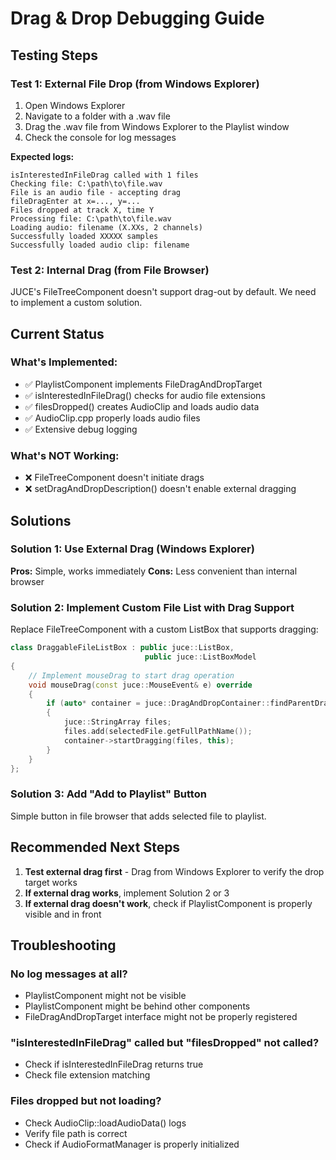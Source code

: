 # Drag & Drop Debugging Guide

## Testing Steps

### Test 1: External File Drop (from Windows Explorer)
1. Open Windows Explorer
2. Navigate to a folder with a .wav file
3. Drag the .wav file from Windows Explorer to the Playlist window
4. Check the console for log messages

**Expected logs:**
```
isInterestedInFileDrag called with 1 files
Checking file: C:\path\to\file.wav
File is an audio file - accepting drag
fileDragEnter at x=..., y=...
Files dropped at track X, time Y
Processing file: C:\path\to\file.wav
Loading audio: filename (X.XXs, 2 channels)
Successfully loaded XXXXX samples
Successfully loaded audio clip: filename
```

### Test 2: Internal Drag (from File Browser)
JUCE's FileTreeComponent doesn't support drag-out by default. We need to implement a custom solution.

## Current Status

### What's Implemented:
- ✅ PlaylistComponent implements FileDragAndDropTarget
- ✅ isInterestedInFileDrag() checks for audio file extensions
- ✅ filesDropped() creates AudioClip and loads audio data
- ✅ AudioClip.cpp properly loads audio files
- ✅ Extensive debug logging

### What's NOT Working:
- ❌ FileTreeComponent doesn't initiate drags
- ❌ setDragAndDropDescription() doesn't enable external dragging

## Solutions

### Solution 1: Use External Drag (Windows Explorer)
**Pros:** Simple, works immediately
**Cons:** Less convenient than internal browser

### Solution 2: Implement Custom File List with Drag Support
Replace FileTreeComponent with a custom ListBox that supports dragging:

```cpp
class DraggableFileListBox : public juce::ListBox,
                              public juce::ListBoxModel
{
    // Implement mouseDrag to start drag operation
    void mouseDrag(const juce::MouseEvent& e) override
    {
        if (auto* container = juce::DragAndDropContainer::findParentDragContainerFor(this))
        {
            juce::StringArray files;
            files.add(selectedFile.getFullPathName());
            container->startDragging(files, this);
        }
    }
};
```

### Solution 3: Add "Add to Playlist" Button
Simple button in file browser that adds selected file to playlist.

## Recommended Next Steps

1. **Test external drag first** - Drag from Windows Explorer to verify the drop target works
2. **If external drag works**, implement Solution 2 or 3
3. **If external drag doesn't work**, check if PlaylistComponent is properly visible and in front

## Troubleshooting

### No log messages at all?
- PlaylistComponent might not be visible
- PlaylistComponent might be behind other components
- FileDragAndDropTarget interface might not be properly registered

### "isInterestedInFileDrag" called but "filesDropped" not called?
- Check if isInterestedInFileDrag returns true
- Check file extension matching

### Files dropped but not loading?
- Check AudioClip::loadAudioData() logs
- Verify file path is correct
- Check if AudioFormatManager is properly initialized
